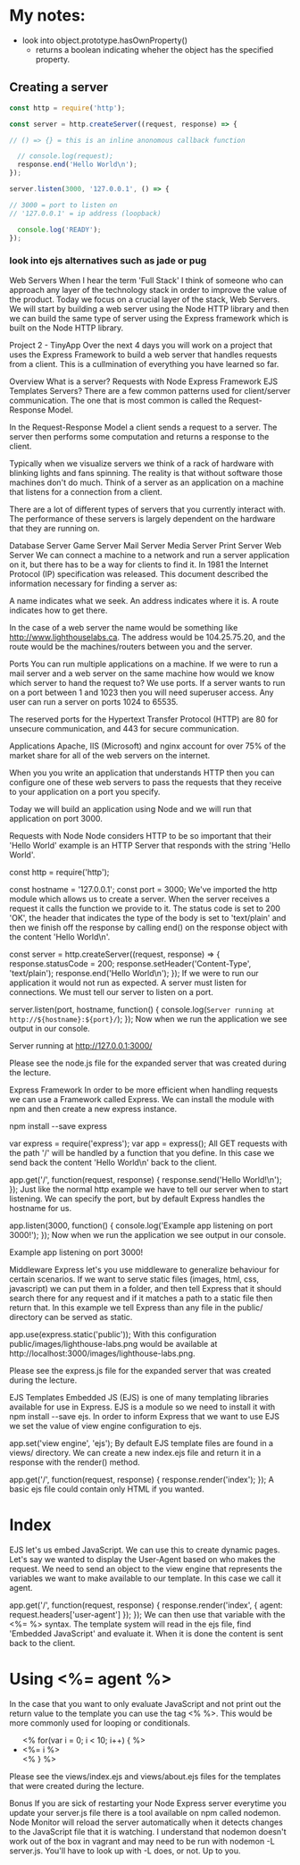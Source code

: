 # My notes:

* look into object.prototype.hasOwnProperty()
  - returns a boolean indicating wheher the object has the specified property.

## Creating a server

```js
const http = require('http');

const server = http.createServer((request, response) => {

// () => {} = this is an inline anonomous callback function

  // console.log(request);
  response.end('Hello World\n');
});

server.listen(3000, '127.0.0.1', () => {

// 3000 = port to listen on
// '127.0.0.1' = ip address (loopback)

  console.log('READY');
});

```

### look into ejs alternatives such as jade or pug

Web Servers
When I hear the term 'Full Stack' I think of someone who can approach any layer of the technology stack in order to improve the value of the product. Today we focus on a crucial layer of the stack, Web Servers. We will start by building a web server using the Node HTTP library and then we can build the same type of server using the Express framework which is built on the Node HTTP library.

Project 2 - TinyApp
Over the next 4 days you will work on a project that uses the Express Framework to build a web server that handles requests from a client. This is a cullmination of everything you have learned so far.

Overview
What is a server?
Requests with Node
Express Framework
EJS Templates
Servers?
There are a few common patterns used for client/server communication. The one that is most common is called the Request-Response Model.

In the Request-Response Model a client sends a request to a server. The server then performs some computation and returns a response to the client.

Typically when we visualize servers we think of a rack of hardware with blinking lights and fans spinning. The reality is that without software those machines don't do much. Think of a server as an application on a machine that listens for a connection from a client.

There are a lot of different types of servers that you currently interact with. The performance of these servers is largely dependent on the hardware that they are running on.

Database Server
Game Server
Mail Server
Media Server
Print Server
Web Server
We can connect a machine to a network and run a server application on it, but there has to be a way for clients to find it. In 1981 the Internet Protocol (IP) specification was released. This document described the information necessary for finding a server as:

A name indicates what we seek. An address indicates where it is. A route indicates how to get there.

In the case of a web server the name would be something like http://www.lighthouselabs.ca. The address would be 104.25.75.20, and the route would be the machines/routers between you and the server.

Ports
You can run multiple applications on a machine. If we were to run a mail server and a web server on the same machine how would we know which server to hand the request to? We use ports. If a server wants to run on a port between 1 and 1023 then you will need superuser access. Any user can run a server on ports 1024 to 65535.

The reserved ports for the Hypertext Transfer Protocol (HTTP) are 80 for unsecure communication, and 443 for secure communication.

Applications
Apache, IIS (Microsoft) and nginx account for over 75% of the market share for all of the web servers on the internet.

When you you write an application that understands HTTP then you can configure one of these web servers to pass the requests that they receive to your application on a port you specify.

Today we will build an application using Node and we will run that application on port 3000.

Requests with Node
Node considers HTTP to be so important that their 'Hello World' example is an HTTP Server that responds with the string 'Hello World'.

const http = require('http');

const hostname = '127.0.0.1';
const port = 3000;
We've imported the http module which allows us to create a server. When the server receives a request it calls the function we provide to it. The status code is set to 200 'OK', the header that indicates the type of the body is set to 'text/plain' and then we finish off the response by calling end() on the response object with the content 'Hello World\n'.

const server = http.createServer((request, response) => {
  response.statusCode = 200;
  response.setHeader('Content-Type', 'text/plain');
  response.end('Hello World\n');
});
If we were to run our application it would not run as expected. A server must listen for connections. We must tell our server to listen on a port.

server.listen(port, hostname, function() {
  console.log(`Server running at http://${hostname}:${port}/`);
});
Now when we run the application we see output in our console.

Server running at http://127.0.0.1:3000/

Please see the node.js file for the expanded server that was created during the lecture.

Express Framework
In order to be more efficient when handling requests we can use a Framework called Express. We can install the module with npm and then create a new express instance.

npm install --save express

var express = require('express');
var app = express();
All GET requests with the path '/' will be handled by a function that you define. In this case we send back the content 'Hello World\n' back to the client.

app.get('/', function(request, response) {
  response.send('Hello World!\n');
});
Just like the normal http example we have to tell our server when to start listening. We can specify the port, but by default Express handles the hostname for us.

app.listen(3000, function() {
  console.log('Example app listening on port 3000!');
});
Now when we run the application we see output in our console.

Example app listening on port 3000!

Middleware
Express let's you use middleware to generalize behaviour for certain scenarios. If we want to serve static files (images, html, css, javascript) we can put them in a folder, and then tell Express that it should search there for any request and if it matches a path to a static file then return that. In this example we tell Express than any file in the public/ directory can be served as static.

app.use(express.static('public'));
With this configuration public/images/lighthouse-labs.png would be available at http://localhost:3000/images/lighthouse-labs.png.

Please see the express.js file for the expanded server that was created during the lecture.

EJS Templates
Embedded JS (EJS) is one of many templating libraries available for use in Express. EJS is a module so we need to install it with npm install --save ejs. In order to inform Express that we want to use EJS we set the value of view engine configuration to ejs.

app.set('view engine', 'ejs');
By default EJS template files are found in a views/ directory. We can create a new index.ejs file and return it in a response with the render() method.

app.get('/', function(request, response) {
  response.render('index');
});
A basic ejs file could contain only HTML if you wanted.

<!DOCTYPE html>
<html>
  <head>
    <title>Index</title>
  </head>
  <body>
    <h1>Index</h1>
  </body>
</html>
EJS let's us embed JavaScript. We can use this to create dynamic pages. Let's say we wanted to display the User-Agent based on who makes the request. We need to send an object to the view engine that represents the variables we want to make available to our template. In this case we call it agent.

app.get('/', function(request, response) {
  response.render('index', {
    agent: request.headers['user-agent']
  });
});
We can then use that variable with the <%= %> syntax. The template system will read in the ejs file, find 'Embedded JavaScript' and evaluate it. When it is done the content is sent back to the client.

<!DOCTYPE html>
<html>
  <head>
    <title>Index</title>
  </head>
  <body>
    <h1>Using <%= agent %></h1>
  </body>
</html>
In the case that you want to only evaluate JavaScript and not print out the return value to the template you can use the tag <% %>. This would be more commonly used for looping or conditionals.

<!DOCTYPE html>
<html>
  <head>
    <title>Index</title>
  </head>
  <body>
    <ul>
    <% for(var i = 0; i < 10; i++) { %>
      <li><%= i %></li>
    <% } %>
    </ul>
  </body>
</html>
Please see the views/index.ejs and views/about.ejs files for the templates that were created during the lecture.

Bonus
If you are sick of restarting your Node Express server everytime you update your server.js file there is a tool available on npm called nodemon. Node Monitor will reload the server automatically when it detects changes to the JavaScript file that it is watching. I understand that nodemon doesn't work out of the box in vagrant and may need to be run with nodemon -L server.js. You'll have to look up with -L does, or not. Up to you.